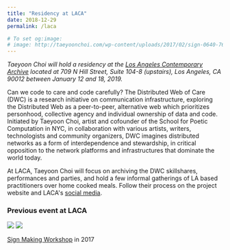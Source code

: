 ```yaml
---
title: "Residency at LACA"
date: 2018-12-29
permalink: /laca

# To set og:image:
# image: http://taeyoonchoi.com/wp-content/uploads/2017/02/sign-0640-768x512.jpg
---
```


*Taeyoon Choi will hold a residency at the [Los Angeles Contemporary Archive](http://lacarchive.com/taeyoon-choi-residency) located at 709 N Hill Street, Suite 104-8 (upstairs), Los Angeles, CA 90012 between January 12 and 18, 2019.* 

Can we code to care and code carefully? The Distributed Web of Care (DWC) is a research initiative on communication infrastructure, exploring the Distributed Web as a peer-to-peer, alternative web which prioritizes personhood, collective agency and individual ownership of data and code. Initiated by Taeyoon Choi, artist and cofounder of the School for Poetic Computation in NYC,  in collaboration with various artists, writers, technologists and community organizers, DWC imagines distributed networks as a form of interdependence and stewardship, in critical opposition to the network platforms and infrastructures that dominate the world today.

At LACA, Taeyoon Choi will focus on archiving the DWC skillshares, performances and parties, and hold a few informal gatherings of LA based practitioners over home cooked meals. Follow their process on the project website and LACA's [social media](https://www.instagram.com/lacarchive/?hl=en).

### Previous event at LACA

![](http://taeyoonchoi.com/wp-content/uploads/2017/02/sign-0640-768x512.jpg)
![](http://taeyoonchoi.com/wp-content/uploads/2017/02/sign-0631-768x512.jpg)

[Sign Making Workshop](http://taeyoonchoi.com/2017/02/sign-making-workshop-la/) in 2017 

